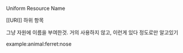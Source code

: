 Uniform Resource Name

[[URI]] 하위 항목

그냥 자원에 이름을 부여한것. 거의 사용하지 않고, 이런게 있다 정도로만 알고있기

example:animal:ferret:nose